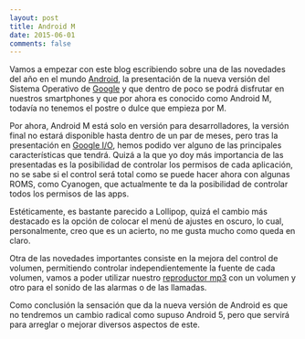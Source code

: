 ```yaml
---
layout: post
title: Android M
date: 2015-06-01
comments: false
---
```


Vamos a empezar con este blog escribiendo sobre una de las novedades del año en el mundo [Android](https://www.android.com/), la presentación de la nueva versión del Sistema Operativo de [Google](https://www.google.es/) y que dentro de poco se podrá disfrutar en nuestros smartphones y que por ahora es conocido como Android M, todavía no tenemos el postre o dulce que empieza por M.

Por ahora, Android M está solo en versión para desarrolladores, la versión final no estará disponible hasta dentro de un par de meses, pero tras la presentación en [Google I/O](https://events.google.com/io2015/), hemos podido ver alguno de las principales características que tendrá. Quizá a la que yo doy más importancia de las presentadas es la posibilidad de controlar los permisos de cada aplicación, no se sabe si el control será total como se puede hacer ahora con algunas ROMS, como Cyanogen, que actualmente te da la posibilidad de controlar todos los permisos de las apps.

Estéticamente, es bastante parecido a Lollipop, quizá el cambio más destacado es la opción de colocar el menú de ajustes en oscuro, lo cual, personalmente, creo que es un acierto, no me gusta mucho como queda en claro.

Otra de las novedades importantes consiste en la mejora del control de volumen, permitiendo controlar independientemente la fuente de cada volumen, vamos a poder utilizar nuestro [reproductor mp3](http://musicap3.com) con un volumen y otro para el sonido de las alarmas o de las llamadas.

Como conclusión la sensación que da la nueva versión de Android es que no tendremos un cambio radical como supuso Android 5, pero que servirá para arreglar o mejorar diversos aspectos de este.